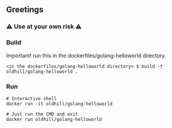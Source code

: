 ## Greetings

### ⚠ Use at your own risk ⚠

### Build
Important! run this in the dockerfiles/golang-helloworld directory.
```
<in the dockerfiles/golang-helloworld directory> $ build -t oldhill/golang-helloworld .
```

### Run
```
# Interactive shell
docker run -it oldhill/golang-helloworld

# Just run the CMD and exit
docker run oldhill/golang-helloworld
```

